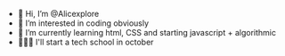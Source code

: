- 👋 Hi, I’m @Alicexplore
- 👀 I’m interested in coding obviously 
- 🌱 I’m currently learning html, CSS and starting javascript + algorithmic
- 👩🏻‍💻 I'll start a tech school in october

